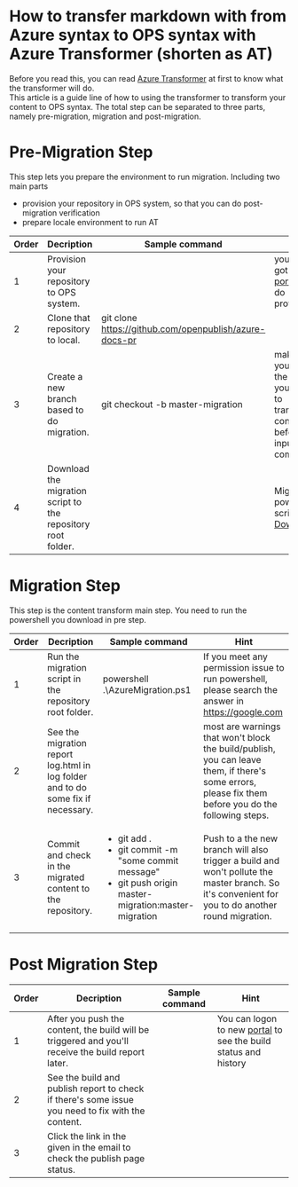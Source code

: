 # How to transfer markdown with from Azure syntax to OPS syntax with Azure Transformer (shorten as AT)
Before you read this, you can read [Azure Transformer](azure_transformer.md) at first to know what the transformer will do.  
This article is a guide line of how to using the transformer to transform your content to OPS syntax. The total step can be separated to three parts, namely pre-migration, migration and post-migration.

# Pre-Migration Step
This step lets you prepare the environment to run migration. Including two main parts
- provision your repository in OPS system, so that you can do post-migration verification
- prepare locale environment to run AT

| Order | Decription | Sample command | Hint |
| ----- | ---------- | -------------- | ---- |
| 1 | Provision your repository to OPS system. |   | you can got to our [portal](https://ops.microsoft.com) to do provision. |
| 2 | Clone that repository to local. | git clone https://github.com/openpublish/azure-docs-pr |  |
| 3 | Create a new branch based to do migration. | git checkout -b master-migration | make sure you are at the branch you want to transform content before input the command. |
| 4 | Download the migration script to the repository root folder. |  | Migration powershell scritps [Download](https://opbuildstoragesandbox2.blob.core.windows.net/azure-migration/AzureMigration.ps1).  |

# Migration Step
This step is the content transform main step. You need to run the powershell you download in pre step.

| Order | Decription | Sample command | Hint |
| ----- | ---------- | -------------- | ---- |
| 1 | Run the migration script in the repository root folder. | powershell .\AzureMigration.ps1 | If you meet any permission issue to run powershell, please search the answer in https://google.com |
| 2 | See the migration report log.html in log folder and to do some fix if necessary. | | most are warnings that won't block the build/publish, you can leave them, if there's some errors, please fix them before you do the following steps. |
| 3 | Commit and check in the migrated content to the repository. | <ul><li>git add .</li><li>git commit -m "some commit message"</li><li>git push origin master-migration:master-migration</li></ul> | Push to a the new branch will also trigger a build and won't pollute the master branch. So it's convenient for you to do another round migration.|

# Post Migration Step
| Order | Decription | Sample command | Hint |
| ----- | ---------- | -------------- | ---- |
| 1 | After you push the content, the build will be triggered and you'll receive the build report later. | | You can logon to new [portal](https://ops.microsoft.com) to see the build status and history |
| 2 | See the build and publish report to check if there's some issue you need to fix with the content. | | |
| 3 | Click the link in the given in the email to check the publish page status. | | |
